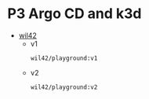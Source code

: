 # P3 Argo CD and k3d

* [wil42](https://hub.docker.com/r/wil42/playground)
  * v1
    ```
    wil42/playground:v1
    ```
  * v2
    ```
    wil42/playground:v2
    ```
